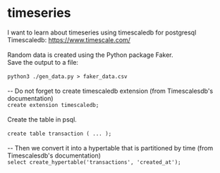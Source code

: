 # timeseries
I want to learn about timeseries using timescaledb for postgresql
<br />
Timescaledb: https://www.timescale.com/
<br />
<br />
Random data is created using the Python package Faker.
<br />
Save the output to a file:
<br />
<br />
`python3 ./gen_data.py > faker_data.csv`
<br />
<br />
-- Do not forget to create timescaledb extension (from Timescalesdb's documentation)
<br />
`create extension timescaledb;`
<br />
<br />
Create the table in psql.
<br />
<br />
`create table transaction ( ... );`
<br />
<br />
-- Then we convert it into a hypertable that is partitioned by time (from Timescalesdb's documentation)
<br />
`select create_hypertable('transactions', 'created_at');`
<br />
<br />
